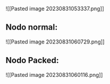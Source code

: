 ![[Pasted image 20230831053337.png]]

## Nodo normal:
![[Pasted image 20230831060729.png]]

## Nodo Packed:
![[Pasted image 20230831060116.png]]

